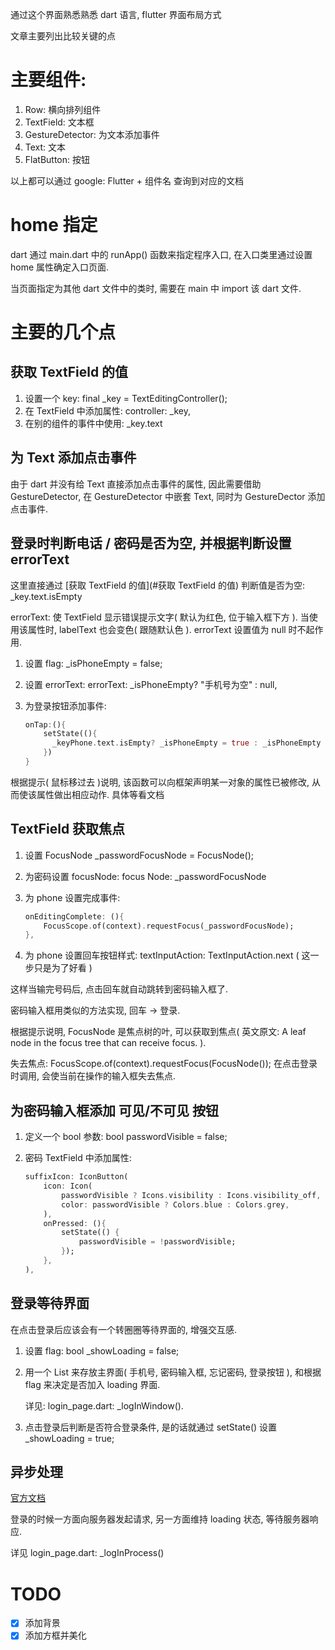 通过这个界面熟悉熟悉 dart 语言, flutter 界面布局方式

文章主要列出比较关键的点

# 主要组件:

1. Row: 横向排列组件
2. TextField: 文本框
3. GestureDetector: 为文本添加事件
4. Text: 文本
5. FlatButton: 按钮

以上都可以通过 google: Flutter + 组件名 查询到对应的文档

# home 指定

dart 通过 main.dart 中的 runApp() 函数来指定程序入口, 在入口类里通过设置 home 属性确定入口页面.

当页面指定为其他 dart 文件中的类时, 需要在 main 中 import 该 dart 文件.

# 主要的几个点

## 获取 TextField 的值

1. 设置一个 key: final  _key = TextEditingController();
2. 在 TextField 中添加属性: controller: _key,
3. 在别的组件的事件中使用: _key.text

## 为 Text 添加点击事件

由于 dart 并没有给 Text 直接添加点击事件的属性, 因此需要借助 GestureDetector, 在 GestureDetector 中嵌套 Text, 同时为 GestureDector 添加点击事件.

## 登录时判断电话 / 密码是否为空, 并根据判断设置 errorText

这里直接通过 [获取 TextField 的值](#获取 TextField 的值) 判断值是否为空: _key.text.isEmpty

errorText: 使 TextField 显示错误提示文字( 默认为红色, 位于输入框下方 ). 当使用该属性时, labelText 也会变色( 跟随默认色 ). errorText 设置值为 null 时不起作用.

1. 设置 flag: _isPhoneEmpty = false;

2. 设置 errorText: errorText: _isPhoneEmpty? "手机号为空" : null,

3. 为登录按钮添加事件: 

	```dart
	onTap:(){
		setState((){
	      _keyPhone.text.isEmpty? _isPhoneEmpty = true : _isPhoneEmpty = false;
	    })
	}
	```

根据提示( 鼠标移过去 )说明, 该函数可以向框架声明某一对象的属性已被修改, 从而使该属性做出相应动作. 具体等看文档

## TextField 获取焦点

1. 设置 FocusNode _passwordFocusNode = FocusNode();

2. 为密码设置 focusNode: focus Node: _passwordFocusNode

3. 为 phone 设置完成事件:

	```dart
	onEditingComplete: (){
	    FocusScope.of(context).requestFocus(_passwordFocusNode);
	},
	```

4. 为 phone 设置回车按钮样式: textInputAction: TextInputAction.next ( 这一步只是为了好看 )

这样当输完号码后, 点击回车就自动跳转到密码输入框了.

密码输入框用类似的方法实现, 回车 -> 登录.

根据提示说明, FocusNode 是焦点树的叶, 可以获取到焦点( 英文原文: A leaf node in the focus tree that can receive focus. ). 

失去焦点: FocusScope.of(context).requestFocus(FocusNode()); 在点击登录时调用, 会使当前在操作的输入框失去焦点.

## 为密码输入框添加 可见/不可见 按钮

1. 定义一个 bool 参数: bool passwordVisible = false;

2. 密码 TextField 中添加属性: 

	```dart
	suffixIcon: IconButton(
	    icon: Icon(
	        passwordVisible ? Icons.visibility : Icons.visibility_off,
	        color: passwordVisible ? Colors.blue : Colors.grey,
	    ),
	    onPressed: (){
	        setState(() {
	            passwordVisible = !passwordVisible; 
	        });
	    },
	),
	```


## 登录等待界面

在点击登录后应该会有一个转圈圈等待界面的, 增强交互感.

1. 设置 flag: bool _showLoading = false;

2. 用一个 List 来存放主界面( 手机号, 密码输入框, 忘记密码, 登录按钮 ), 和根据 flag 来决定是否加入 loading 界面. 

	详见: login_page.dart: _logInWindow().

3. 点击登录后判断是否符合登录条件, 是的话就通过 setState() 设置 _showLoading = true;

## 异步处理

[官方文档](<https://dart.dev/tutorials/language/futures>)

登录的时候一方面向服务器发起请求, 另一方面维持 loading 状态, 等待服务器响应. 

详见 login_page.dart: _logInProcess()

# TODO

- [x] 添加背景
- [x] 添加方框并美化